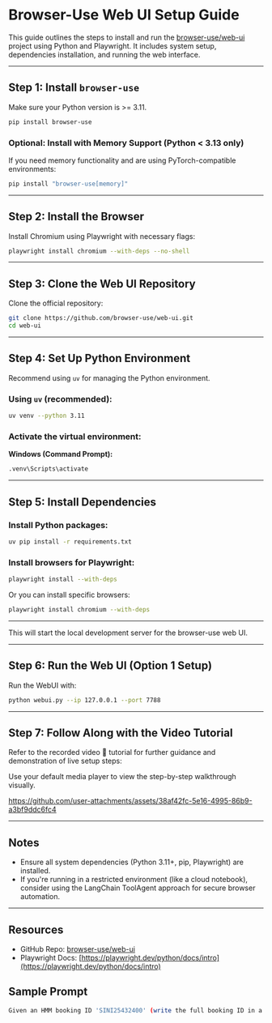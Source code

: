 
# Browser-Use Web UI Setup Guide

This guide outlines the steps to install and run the [browser-use/web-ui](https://github.com/browser-use/web-ui) project using Python and Playwright. It includes system setup, dependencies installation, and running the web interface.

---

## Step 1: Install `browser-use`

Make sure your Python version is >= 3.11.

```bash
pip install browser-use
```

### Optional: Install with Memory Support (Python < 3.13 only)

If you need memory functionality and are using PyTorch-compatible environments:

```bash
pip install "browser-use[memory]"
```

---

## Step 2: Install the Browser

Install Chromium using Playwright with necessary flags:

```bash
playwright install chromium --with-deps --no-shell
```

---

## Step 3: Clone the Web UI Repository

Clone the official repository:

```bash
git clone https://github.com/browser-use/web-ui.git
cd web-ui
```

---

## Step 4: Set Up Python Environment

Recommend using `uv` for managing the Python environment.

### Using `uv` (recommended):

```bash
uv venv --python 3.11
```

### Activate the virtual environment:

**Windows (Command Prompt):**

```bash
.venv\Scripts\activate
```

---

## Step 5: Install Dependencies

### Install Python packages:

```bash
uv pip install -r requirements.txt
```

### Install browsers for Playwright:

```bash
playwright install --with-deps
```

Or you can install specific browsers:

```bash
playwright install chromium --with-deps
```

---

This will start the local development server for the browser-use web UI.

---


## Step 6: Run the Web UI (Option 1 Setup)

Run the WebUI with:

```bash
python webui.py --ip 127.0.0.1 --port 7788
```

---

## Step 7: Follow Along with the Video Tutorial 

Refer to the recorded video 📁 tutorial for further guidance and demonstration of live setup steps:

 

Use your default media player to view the step-by-step walkthrough visually.

https://github.com/user-attachments/assets/38af42fc-5e16-4995-86b9-a3bf9ddc6fc4

---

## Notes

- Ensure all system dependencies (Python 3.11+, pip, Playwright) are installed.
- If you're running in a restricted environment (like a cloud notebook), consider using the LangChain ToolAgent approach for secure browser automation.

---

## Resources

- GitHub Repo: [browser-use/web-ui](https://github.com/browser-use/web-ui)
- Playwright Docs: [https://playwright.dev/python/docs/intro](https://playwright.dev/python/docs/intro)



## Sample Prompt
```bash
Given an HMM booking ID 'SINI25432400' (write the full booking ID in a first field out of three at B/L No.) , retrieve the voyage number and arrival date from "https://www.hmm21.com/e-service/general/trackNTrace/TrackNTrace.do"
```
